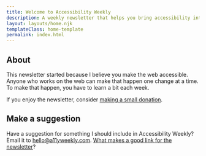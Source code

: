 ```yaml
---
title: Welcome to Accessibility Weekly
description: A weekly newsletter that helps you bring accessibility into your everyday work.
layout: layouts/home.njk
templateClass: home-template
permalink: index.html
---
```


## About

This newsletter started because I believe you make the web accessible. Anyone who works on the web can make that happen one change at a time. To make that happen, you have to learn a bit each week.

<p class="callout">If you enjoy the newsletter, consider <a href="https://paypal.me/davidakennedy">making a small donation</a>.</p>

## Make a suggestion

Have a suggestion for something I should include in Accessibility Weekly? Email it to <hello@a11yweekly.com>. [What makes a good link for the newsletter](/good-links/)?
